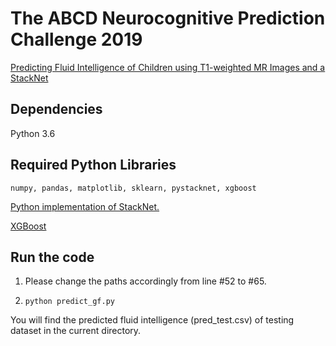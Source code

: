 # The ABCD Neurocognitive Prediction Challenge 2019

[Predicting Fluid Intelligence of Children using T1-weighted MR Images and a StackNet](https://arxiv.org/abs/1904.07387)

## Dependencies

Python 3.6

## Required Python Libraries

```numpy, pandas, matplotlib, sklearn, pystacknet, xgboost```

[Python implementation of StackNet.](https://github.com/h2oai/pystacknet])

[XGBoost](https://github.com/dmlc/xgboost)

## Run the code

1. Please change the paths accordingly from line #52 to #65.

2. ```python predict_gf.py```

You will find the predicted fluid intelligence (pred_test.csv) of testing dataset in the current directory. 
